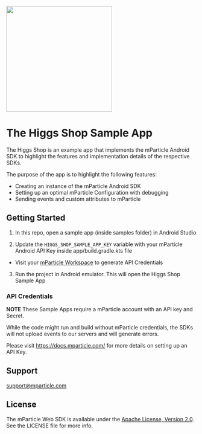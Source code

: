<img src="https://static.mparticle.com/sdk/mp_logo_black.svg" width="280"><br>

# The Higgs Shop Sample App

The Higgs Shop is an example app that implements the mParticle Android SDK to highlight the features and implementation details of the respective SDKs.

The purpose of the app is to highlight the following features:

-   Creating an instance of the mParticle Android SDK
-   Setting up an optimal mParticle Configuration with debugging
-   Sending events and custom attributes to mParticle

## Getting Started

1. In this repo, open a sample app (inside samples folder) in Android Studio

2. Update the `HIGGS_SHOP_SAMPLE_APP_KEY` variable with your mParticle Android API Key inside app/build.gradle.kts file

-   Visit your [mParticle Workspace](https://app.mparticle.com/setup/inputs/apps) to generate API Credentials

3. Run the project in Android emulator.  This will open the Higgs Shop Sample App

### API Credentials

**NOTE** These Sample Apps require a mParticle account with an API key and Secret.

While the code might run and build without mParticle credentials, the SDKs will not upload events to our servers and will generate errors.

Please visit https://docs.mparticle.com/ for more details on setting up an API Key.

## Support

<support@mparticle.com>

## License

The mParticle Web SDK is available under the [Apache License, Version 2.0](http://www.apache.org/licenses/LICENSE-2.0). See the LICENSE file for more info.